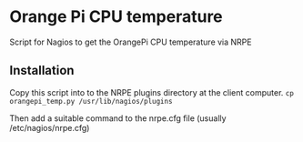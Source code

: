 # Orange Pi CPU temperature
Script for Nagios to get the OrangePi CPU temperature via NRPE

## Installation
Copy this script into to the NRPE plugins directory at the client computer.
````cp orangepi_temp.py /usr/lib/nagios/plugins````

Then add a suitable command to the nrpe.cfg file (usually /etc/nagios/nrpe.cfg)
